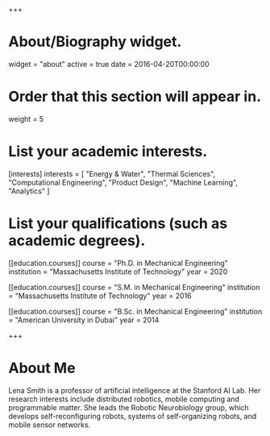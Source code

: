 +++
# About/Biography widget.
widget = "about"
active = true
date = 2016-04-20T00:00:00

# Order that this section will appear in.
weight = 5

# List your academic interests.
[interests]
  interests = [
    "Energy & Water",
    "Thermal Sciences",
    "Computational Engineering",
    "Product Design",
    "Machine Learning",
    "Analytics"
  ]

# List your qualifications (such as academic degrees).
[[education.courses]]
  course = "Ph.D. in Mechanical Engineering"
  institution = "Massachusetts Institute of Technology"
  year = 2020

[[education.courses]]
  course = "S.M. in Mechanical Engineering"
  institution = "Massachusetts Institute of Technology"
  year = 2016

[[education.courses]]
  course = "B.Sc. in Mechanical Engineering"
  institution = "American University in Dubai"
  year = 2014
 
+++

# About Me

Lena Smith is a professor of artificial intelligence at the Stanford AI Lab. Her research interests include distributed robotics, mobile computing and programmable matter. She leads the Robotic Neurobiology group, which develops self-reconfiguring robots, systems of self-organizing robots, and mobile sensor networks.
